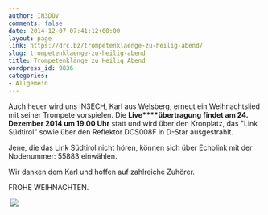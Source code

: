 ```yaml
---
author: IN3DOV
comments: false
date: 2014-12-07 07:41:12+00:00
layout: page
link: https://drc.bz/trompetenklaenge-zu-heilig-abend/
slug: trompetenklaenge-zu-heilig-abend
title: Trompetenklänge zu Heilig Abend
wordpress_id: 9836
categories:
- Allgemein
---
```


Auch heuer wird uns IN3ECH, Karl aus Welsberg, erneut ein Weihnachtslied mit seiner Trompete vorspielen. Die **Live****übertragung findet am 24. Dezember 2014 um 19.00 Uhr** statt und wird über den Kronplatz, das "Link Südtirol" sowie über den Reflektor DCS008F in D-Star ausgestrahlt.




Jene, die das Link Südtirol nicht hören, können sich über Echolink mit der Nodenummer: 55883 einwählen.




Wir danken dem Karl und hoffen auf zahlreiche Zuhörer.




FROHE WEIHNACHTEN.


 ![](https://drc.bz/wp-content/uploads/2010/12/trompete.jpg)
